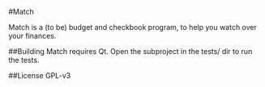 #Match

Match is a (to be) budget and checkbook program, to help you watch over your finances.

##Building
Match requires Qt.
Open the subproject in the tests/ dir to run the tests.

##License
GPL-v3
